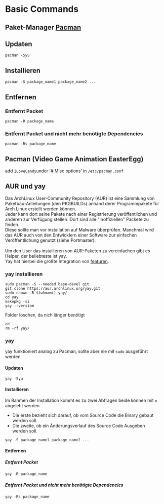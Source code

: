 # Basic Commands

## Paket-Manager [Pacman](https://wiki.archlinux.org/title/pacman)

## Updaten

````
pacman -Syu
````

## Installieren

````
pacman -S package_name1 package_name2 ...
````

## Entfernen

### Entfernt Packet
````
pacman -R package_name
````

### Entfernt Packet und nicht mehr benötigte Dependencies

````
pacman -Rs package_name
````

## Pacman (Video Game Animation EasterEgg)

add `ILoveCandy`under '# Misc options' in `/etc/pacman.conf`

## AUR und yay

Das ArchLinux User-Community Repository (AUR) ist eine Sammlung von Paketbau-Anleitungen (den PKGBUILDs) anhand derer Programmpakete für Arch Linux erstellt werden können.<br>
Jeder kann dort seine Pakete nach einer Registrierung veröffentlichen und anderen zur Verfügung stellen. Dort sind alle "inoffiziellen" Packete zu finden.<br>
Diese sollte man vor installation auf Malware überprüfen. Manchmal wird das AUR auch von den Entwicklern einer Software zur einfachen Veröffentlichung genutzt (siehe Portmaster).<br>
<br>
Um den User das installieren von AUR-Paketen zu vereinfachen gibt es Helper, der beliebteste ist yay. <br>
Yay hat hierbei die größte Integration von [featuren](https://wiki.archlinux.de/title/AUR_Hilfsprogramme#Aktive_Projekte).<br>

### yay installieren

````
sudo pacman -S --needed base-devel git
git clone https://aur.archlinux.org/yay.git
sudo chown -R $(whoami) yay/
cd yay
makepkg -si
yay --version
````
Folder löschen, da nich länger benötigt
````
cd ..
rm -rf yay/
````

### yay

yay funktioniert analog zu Pacman, sollte aber nie mit `sudo` ausgeführt werden

#### Updaten

````
yay -Syu
````

#### Installieren
Im Rahmen der Installation kommt es zu zwei Abfragen beide können mit `n` abgeleht werden
- Die erste bezieht sich darauf, ob vom Source Code die Binary gebaut werden soll.
- Die zweite, ob ein Änderungsverlauf des Source Code Ausgeben werden soll.

````
yay -S package_name1 package_name2 ...
````

#### Entfernen

##### Entfernt Packet
````
yay -R package_name
````

##### Entfernt Packet und nicht mehr benötigte Dependencies

````
yay -Rs package_name
````
